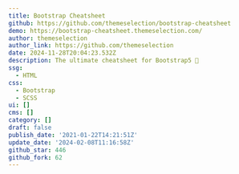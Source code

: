 ```yaml
---
title: Bootstrap Cheatsheet
github: https://github.com/themeselection/bootstrap-cheatsheet
demo: https://bootstrap-cheatsheet.themeselection.com/
author: themeselection
author_link: https://github.com/themeselection
date: 2024-11-28T20:04:23.532Z
description: The ultimate cheatsheet for Bootstrap5 🚀
ssg:
  - HTML
css:
  - Bootstrap
  - SCSS
ui: []
cms: []
category: []
draft: false
publish_date: '2021-01-22T14:21:51Z'
update_date: '2024-02-08T11:16:58Z'
github_star: 446
github_fork: 62
---
```

